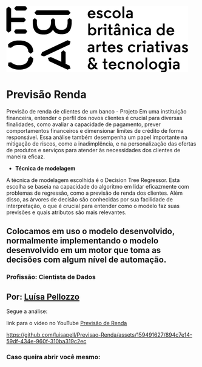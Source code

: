 <img src="https://github.com/Guihyout/previsao-de-renda-DATASCIENCE/blob/main/mod16/logos/newebac_logo_black_half.png" alt="ebac-logo">

# Previsão Renda
Previsão de renda de clientes de um banco - Projeto
Em uma instituição financeira, entender o perfil dos novos clientes é crucial para diversas finalidades, como avaliar a capacidade de pagamento, prever comportamentos financeiros e dimensionar limites de crédito de forma responsável. Essa análise também desempenha um papel importante na mitigação de riscos, como a inadimplência, e na personalização das ofertas de produtos e serviços para atender às necessidades dos clientes de maneira eficaz.
- **Técnica de modelagem**

A técnica de modelagem escolhida é o Decision Tree Regressor. Esta escolha se baseia na capacidade do algoritmo em lidar eficazmente com problemas de regressão, como a previsão de renda dos clientes. Além disso, as árvores de decisão são conhecidas por sua facilidade de interpretação, o que é crucial para entender como o modelo faz suas previsões e quais atributos são mais relevantes.

Colocamos em uso o modelo desenvolvido, normalmente implementando o modelo desenvolvido em um motor que toma as decisões com algum nível de automação.
---
### **Profissão: Cientista de Dados**
**Por**: [Luísa Pellozzo](https://www.linkedin.com/in/luisa-pellozzo-silva-ba4932194/)<br>
---
Segue a análise: 

link para o video no YouTube [Previsão de Renda](https://youtu.be/RfciC9QWQCc)


https://github.com/luisapell/Previsao-Renda/assets/159491627/894c7e14-59df-434e-960f-310ba319c2ec


### **Caso queira abrir você mesmo**:
